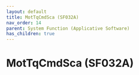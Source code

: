 ```yaml
---
layout: default
title: MotTqCmdSca (SF032A)
nav_order: 14
parent: System Function (Applicative Software)
has_children: true
---
```

# MotTqCmdSca (SF032A)
